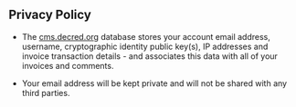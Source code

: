 ## Privacy Policy

- The [cms.decred.org](cms.decred.org) database stores your account email address, username, cryptographic identity public key(s), IP addresses and invoice transaction details - and associates this data with all of your invoices and comments.

- Your email address will be kept private and will not be shared with any third parties.